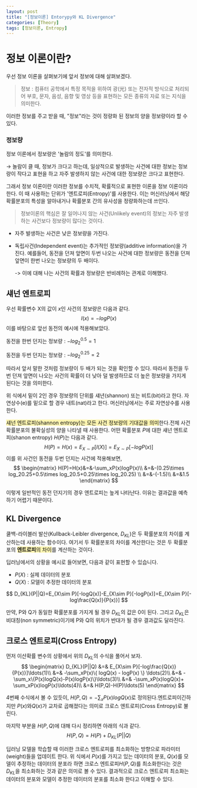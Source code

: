 ```yaml
---
layout: post
title: "[정보이론] Entorypy와 KL Divergence"
categories: [Theory]
tags: [정보이론, Entropy]
---
```



# 정보 이론이란?

우선 정보 이론을 살펴보기에 앞서 정보에 대해 살펴보겠다.
> 정보 : 컴퓨터 공학에서 특정 목적을 위하여 광(光) 또는 전자적 방식으로 처리되어 부호, 문자, 음성, 음향 및 영상 등을 표현하는 모든 종류의 자료 또는 지식을 의미한다.

이러한 정보를 주고 받을 때, "정보"라는 것이 정량화 된 정보의 양을 정보량이라 할 수 있다.

### 정보량
정보 이론에서 정보량은 '놀람의 정도'를 의미한다. 

$\to$ 놀람이 클 때, 정보가 크다고 하는데, 일상적으로 발생하는 사건에 대한 정보는 정보량이 작다고 표현을 하고 자주 발생하지 않는 사건에 대한 정보량은 크다고 표현한다.

그래서 정보 이론이란 이러한 정보를 수치적, 확률적으로 표현한 이론을 정보 이론이라 한다.
이 때 사용하는 단위가 '엔트로피(Entropy)'를 사용한다.
이는 머신러닝에서 해당 확률분포의 특성을 알아내거나 확률분포 간의 유사성을 정량화하는데 쓰인다.

>정보이론의 핵심은 잘 일어나지 않는 사건(Unlikely event)의 정보는 자주 발생하는 사건보다 정보량이 많다는 것이다. 

- 자주 발생하는 사건은 낮은 정보량을 가진다.
- 독립사건(Independent event)는 추가적인 정보량(additive information)을 가진다. 예를들어, 동전을 던져 앞면이 두번 나오는 사건에 대한 정보량은 동전을 던져 앞면이 한번 나오는 정보량의 두 배이다.

    -> 이에 대해 나는 사건의 확률과 정보량은 반비례하는 관계로 이해했다.


## 섀넌 엔트로피
우선 확률변수 X의 값이 $x$인 사건의 정보량은 다음과 같다.
$$
I(x) = -logP(x)
$$
이를 바탕으로 앞선 동전의 예시에 적용해보았다.

동전을 한번 던지는 정보량 : $-log_2^{0.5}=1$

동전을 두번 던지는 정보량 : $-log_2^{0.25}=2$

따라서 앞서 말한 것처럼 정보량이 두 배가 되는 것을 확인할 수 있다. 따라서 동전을 두번 던져 앞면이 나오는 사건의 확률이 더 낮아 덜 발생하므로 더 높은 정보량을 가지게 된다는 것을 의미한다.

위 식에서 밑이 2인 경우 정보량의 단위를 섀년(shannon) 또는 비트(bit)라고 한다. 자연상수(e)를 밑으로 할 경우 내트(nat)라고 한다. 머신러닝에서는 주로 자연상수를 사용한다. 

<span style='background-color: #fff5b1'>섀넌 엔트로피(shannon entropy)는 모든 사건 정보량의 기대값을 의미</span>한다.전체 사건 확률분포의 불확실성의 양을 나타낼 때 사용한다. 어떤 확률분포 $P$에 대한 섀넌 엔트로피(shanon entropy) $H(P)$는 다음과 같다.
$$
H(P)=H(x)=E_{X\sim P}[I(X)]=E_{X\sim P}[-logP(x)]
$$
이를 위 사건인 동전을 두번 던지는 사건에 적용해보면,
$$
\begin{matrix}
H(P)=H(x)&=&-\sum_xP(x)logP(x)\\
         &=&-(0.25\times log_20.25+0.5\times log_20.5+0.25\times log_20.25) \\
         &=&-(-1.5)\\
         &=&1.5
\end{matrix}
$$

이렇게 일반적인 동전 던지기의 경우 엔트로피는 높게 나타난다. 이유는 결과값을 예측하기 어렵기 때문이다.

## KL Divergence
쿨백-라이블러 발산(Kullback-Leibler divergence, $D_{KL}$)은 두 확률분포의 차이를 계산하는데 사용하는 함수이다. 여기서 두 확률분포의 차이를 계산한다는 것은 두 확률분포의 <span style='background-color: #fff5b1'>**엔트로피**의 차이</span>를 계산하는 것이다.

딥러닝에서의 상황을 예시로 들어보면, 다음과 같이 표현할 수 있습니다.
- $P(X)$ : 실제 데이터의 분포
- $Q(X)$ : 모델이 추정한 데이터의 분포

$$
D_{KL}(P||Q)=E_{X\sim P}[-logQ(x)]-E_{X\sim P}[-logP(x)]=E_{X\sim P}[-log\frac{Q(x)}{P(x)}]
$$

만약, P와 Q가 동일한 확률분포를 가지게 될 경우 $D_{KL}$의 값은 0이 된다. 그리고 $D_{KL}$은 비대칭(non symmetric)이기에 P와 Q의 위치가 반대가 될 경우 결과값도 달라진다.

## 크로스 엔트로피(Cross Entropy)
먼저 이산확률 변수의 상황에서 위의 $D_{KL}$의 수식을 풀어서 보자.
$$
\begin{matrix}
D_{KL}(P||Q) &=& E_{X\sim P}[-log\frac{Q(x)}{P(x)}]\ldots(1)\\
       &=& -\sum_xP(x)\{ logQ(x) - logP(x) \} \ldots(2)\\
       &=& -\sum_x\{P(x)logQ(x)-P(x)logP(x)\}\ldots(3)\\
       &=& -\sum_xP(x)logQ(x)+ \sum_xP(x)logP(x)\ldots(4)\\
       &=& H(P,Q)-H(P)\ldots(5)
\end{matrix}
$$


4번째 수식에서 볼 수 있듯이, $H(P,Q) = -\sum_xP(x)logQ(x)$로 정의된다.엔트로피이긴하지만 $P(x)$와$Q(x)$가 교차로 곱해졌다는 의미로 크로스 엔트로피(Cross Entropy)로 불린다.

마지막 부분을 $H(P,Q)$에 대해 다시 정리하면 아래의 식과 같다.
$$
H(P,Q)=H(P)+D_{KL}(P||Q)
$$

딥러닝 모델을 학습할 때 이러한 크로스 엔트로피를 최소화하는 방향으로 파라미터(weight)들을 업데이트 한다. 위 식에서 $P(x)$를 가지고 있는 데이터의 분포, $Q(x)$를 모델이 추정하는 데이터의 분포라 하면 크로스 엔트로피$H(P,Q)$를 최소화한다는 것은 $D_{KL}$을 최소화하는 것과 같은 의미로 볼 수 있다. 결과적으로 크로스 엔트로피 최소화는 데이터의 분포와 모델이 추정한 데이터의 분포를 최소화 한다고 이해할 수 있다.
